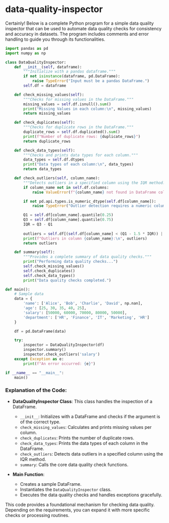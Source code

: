 # data-quality-inspector

Certainly! Below is a complete Python program for a simple data quality inspector that can be used to automate data quality checks for consistency and accuracy in datasets. The program includes comments and error handling to guide you through its functionalities.

```python
import pandas as pd
import numpy as np

class DataQualityInspector:
    def __init__(self, dataframe):
        """Initialize with a pandas dataframe."""
        if not isinstance(dataframe, pd.DataFrame):
            raise TypeError("Input must be a pandas DataFrame.")
        self.df = dataframe

    def check_missing_values(self):
        """Checks for missing values in the DataFrame."""
        missing_values = self.df.isnull().sum()
        print("Missing Values in each column:\n", missing_values)
        return missing_values

    def check_duplicates(self):
        """Checks for duplicate rows in the DataFrame."""
        duplicate_rows = self.df.duplicated().sum()
        print(f"Number of duplicate rows: {duplicate_rows}")
        return duplicate_rows

    def check_data_types(self):
        """Checks and prints data types for each column."""
        data_types = self.df.dtypes
        print("Data types of each column:\n", data_types)
        return data_types

    def check_outliers(self, column_name):
        """Detects outliers in a specified column using the IQR method."""
        if column_name not in self.df.columns:
            raise ValueError(f"{column_name} not found in DataFrame columns.")

        if not pd.api.types.is_numeric_dtype(self.df[column_name]):
            raise TypeError("Outlier detection requires a numeric column.")

        Q1 = self.df[column_name].quantile(0.25)
        Q3 = self.df[column_name].quantile(0.75)
        IQR = Q3 - Q1
        
        outliers = self.df[(self.df[column_name] < (Q1 - 1.5 * IQR)) | (self.df[column_name] > (Q3 + 1.5 * IQR))]
        print(f"Outliers in column {column_name}:\n", outliers)
        return outliers

    def summary(self):
        """Provides a complete summary of data quality checks."""
        print("Performing data quality checks...")
        self.check_missing_values()
        self.check_duplicates()
        self.check_data_types()
        print("Data quality checks completed.")

def main():
    # Sample data
    data = {
        'name': ['Alice', 'Bob', 'Charlie', 'David', np.nan],
        'age': [25, 30, 35, 40, 25],
        'salary': [50000, 60000, 70000, 80000, 50000],
        'department': ['HR', 'Finance', 'IT', 'Marketing', 'HR']
    }

    df = pd.DataFrame(data)

    try:
        inspector = DataQualityInspector(df)
        inspector.summary()
        inspector.check_outliers('salary')
    except Exception as e:
        print(f"An error occurred: {e}")

if __name__ == "__main__":
    main()
```

### Explanation of the Code:

- **DataQualityInspector Class**: This class handles the inspection of a DataFrame.
  - `__init__`: Initializes with a DataFrame and checks if the argument is of the correct type.
  - `check_missing_values`: Calculates and prints missing values per column.
  - `check_duplicates`: Prints the number of duplicate rows.
  - `check_data_types`: Prints the data types of each column in the DataFrame.
  - `check_outliers`: Detects data outliers in a specified column using the IQR method.
  - `summary`: Calls the core data quality check functions.

- **Main Function**: 
  - Creates a sample DataFrame.
  - Instantiates the `DataQualityInspector` class.
  - Executes the data quality checks and handles exceptions gracefully.

This code provides a foundational mechanism for checking data quality. Depending on the requirements, you can expand it with more specific checks or processing routines.